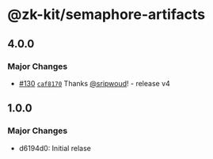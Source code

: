 # @zk-kit/semaphore-artifacts

## 4.0.0

### Major Changes

- [#130](https://github.com/privacy-scaling-explorations/snark-artifacts/pull/130) [`caf8170`](https://github.com/privacy-scaling-explorations/snark-artifacts/commit/caf8170ea72aa90b430dc5c60661dab4cb0db814) Thanks [@sripwoud](https://github.com/sripwoud)! - release v4

## 1.0.0

### Major Changes

- d6194d0: Initial relase
